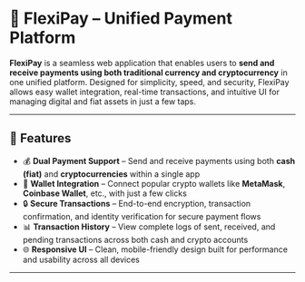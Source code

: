 # 💸 FlexiPay – Unified Payment Platform

**FlexiPay** is a seamless web application that enables users to **send and receive payments using both traditional currency and cryptocurrency** in one unified platform. Designed for simplicity, speed, and security, FlexiPay allows easy wallet integration, real-time transactions, and intuitive UI for managing digital and fiat assets in just a few taps.

---

## 🚀 Features

- 💰 **Dual Payment Support** – Send and receive payments using both **cash (fiat)** and **cryptocurrencies** within a single app  
- 🔗 **Wallet Integration** – Connect popular crypto wallets like **MetaMask**, **Coinbase Wallet**, etc., with just a few clicks  
- 🔒 **Secure Transactions** – End-to-end encryption, transaction confirmation, and identity verification for secure payment flows  
- 📊 **Transaction History** – View complete logs of sent, received, and pending transactions across both cash and crypto accounts  
- 🌐 **Responsive UI** – Clean, mobile-friendly design built for performance and usability across all devices

---
